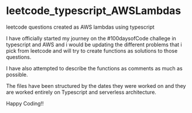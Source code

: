 # leetcode_typescript_AWSLambdas
leetcode questions created as AWS lambdas using typescript

I have officially started my journey on the #100daysofCode challege in typescript and AWS and i would be updating the different problems that i pick from leetcode and will try to create functions as solutions to those questions.

I have also attempted to describe the functions as comments as much as possible. 

The files have been structured by the dates they were worked on and they are worked entirely on Typescript and serverless architecture. 

Happy Coding!!